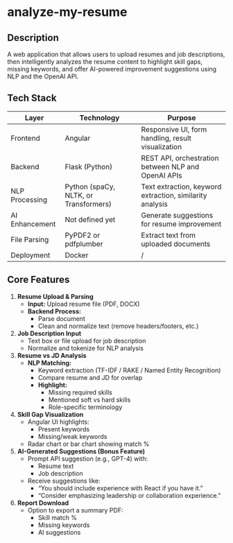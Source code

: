 # analyze-my-resume

<h2>Description</h2>
A web application that allows users to upload resumes and job descriptions, 
then intelligently analyzes the resume content to highlight skill gaps, 
missing keywords, and offer AI-powered improvement suggestions using NLP and the OpenAI API.

<h2>Tech Stack</h2>

| Layer          | Technology                            | Purpose                                                  |
| -------------- | ------------------------------------- | -------------------------------------------------------- |
| Frontend       | Angular                               | Responsive UI, form handling, result visualization       |
| Backend        | Flask (Python)                        | REST API, orchestration between NLP and OpenAI APIs      |
| NLP Processing | Python (spaCy, NLTK, or Transformers) | Text extraction, keyword extraction, similarity analysis |
| AI Enhancement | Not defined yet                       | Generate suggestions for resume improvement              |
| File Parsing   | PyPDF2 or pdfplumber                  | Extract text from uploaded documents                     |
| Deployment     | Docker                                | /                                                        |


<h2>Core Features</h2>

<ol>
  <li>
    <strong>Resume Upload &amp; Parsing</strong>
    <ul>
      <li><strong>Input:</strong> Upload resume file (PDF, DOCX)</li>
      <li><strong>Backend Process:</strong>
        <ul>
          <li>Parse document</li>
          <li>Clean and normalize text (remove headers/footers, etc.)</li>
        </ul>
      </li>
    </ul>
  </li>

  <li>
    <strong>Job Description Input</strong>
    <ul>
      <li>Text box or file upload for job description</li>
      <li>Normalize and tokenize for NLP analysis</li>
    </ul>
  </li>

  <li>
    <strong>Resume vs JD Analysis</strong>
    <ul>
      <li><strong>NLP Matching:</strong>
        <ul>
          <li>Keyword extraction (TF-IDF / RAKE / Named Entity Recognition)</li>
          <li>Compare resume and JD for overlap</li>
          <li><strong>Highlight:</strong>
            <ul>
              <li>Missing required skills</li>
              <li>Mentioned soft vs hard skills</li>
              <li>Role-specific terminology</li>
            </ul>
          </li>
        </ul>
      </li>
    </ul>
  </li>

  <li>
    <strong>Skill Gap Visualization</strong>
    <ul>
      <li>Angular UI highlights:
        <ul>
          <li>Present keywords</li>
          <li>Missing/weak keywords</li>
        </ul>
      </li>
      <li>Radar chart or bar chart showing match %</li>
    </ul>
  </li>

  <li>
    <strong>AI-Generated Suggestions (Bonus Feature)</strong>
    <ul>
      <li>Prompt API suggestion (e.g., GPT-4) with:
        <ul>
          <li>Resume text</li>
          <li>Job description</li>
        </ul>
      </li>
      <li>Receive suggestions like:
        <ul>
          <li>“You should include experience with React if you have it.”</li>
          <li>“Consider emphasizing leadership or collaboration experience.”</li>
        </ul>
      </li>
    </ul>
  </li>

  <li>
    <strong>Report Download</strong>
    <ul>
      <li>Option to export a summary PDF:
        <ul>
          <li>Skill match %</li>
          <li>Missing keywords</li>
          <li>AI suggestions</li>
        </ul>
      </li>
    </ul>
  </li>
</ol>
